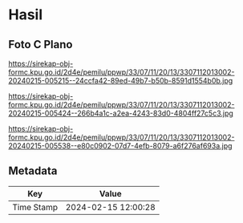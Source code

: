 # Hasil

## Foto C Plano

https://sirekap-obj-formc.kpu.go.id/2d4e/pemilu/ppwp/33/07/11/20/13/3307112013002-20240215-005215--24ccfa42-89ed-49b7-b50b-8591d1554b0b.jpg

https://sirekap-obj-formc.kpu.go.id/2d4e/pemilu/ppwp/33/07/11/20/13/3307112013002-20240215-005424--266b4a1c-a2ea-4243-83d0-4804ff27c5c3.jpg

https://sirekap-obj-formc.kpu.go.id/2d4e/pemilu/ppwp/33/07/11/20/13/3307112013002-20240215-005538--e80c0902-07d7-4efb-8079-a6f276af693a.jpg


## Metadata

| Key        | Value               |
| ---------- | ------------------- |
| Time Stamp | 2024-02-15 12:00:28 |



